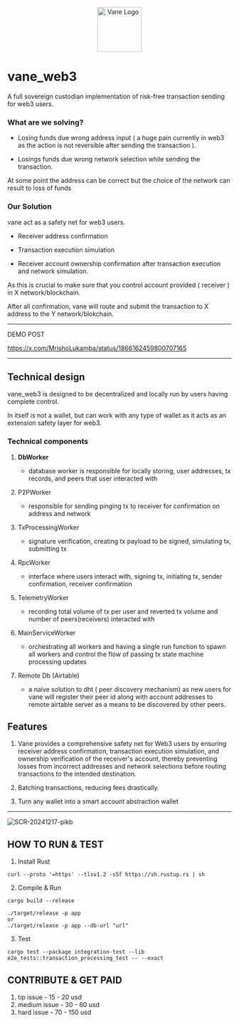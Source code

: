 <p align="center">
  <img src="https://github.com/user-attachments/assets/997cc05e-b56c-45e5-8d5c-42cdaec4a9c4" alt="Vane Logo" width="100" height="auto">
</p>


# vane_web3

A full sovereign custodian implementation of risk-free transaction sending for web3 users.

### What are we solving?
  - Losing funds due wrong address input ( a huge pain currently in web3 as the action is not reversible after sending the transaction ).

  - Losings funds due wrong network selection while sending the transaction.

At some point the address can be correct but the choice of the network can result to loss of funds

### Our Solution
vane act as a safety net for web3 users.

- Receiver address confirmation

- Transaction execution simulation

- Receiver account ownership confirmation after transaction execution and network simulation.

As this is crucial to make sure that you control account provided ( receiver ) in X network/blockchain.

After all confirmation, vane will route and submit the transaction to X address to the Y network/blokchain.

----
DEMO POST

https://x.com/MrishoLukamba/status/1866162459800707165

----

## Technical design

vane_web3 is designed to be decentralized and locally run by users having complete control.

In itself is not a wallet, but can work with any type of wallet as it acts as an extension safety layer for web3.

### Technical components
1. **DbWorker**
    
    - database worker is responsible for locally storing, user addresses, tx records, and peers that user interacted with
2. P2PWorker
    
    - responsible for sending pinging tx to receiver for confirmation on address and network
3. TxProcessingWorker

    - signature verification, creating tx payload to be signed, simulating tx, submitting tx
4. RpcWorker

    - interface where users interact with, signing tx, initiating tx, sender confirmation, receiver confirmation
5. TelemetryWorker

    - recording total volume of tx per user and reverted tx volume and number of peers(receivers) interacted with
6. MainServiceWorker

    - orchestrating all workers and having a single run function to spawn all workers and control the flow of passing tx state machine processing updates
7. Remote Db (Airtable)

    - a naive solution to dht ( peer discovery mechanism) as new users for vane will register their peer id along with account addresses
   to remote airtable server as a means to be discovered by other peers.

## Features
1. Vane provides a comprehensive safety net for Web3 users by ensuring receiver address confirmation, transaction execution simulation, and ownership verification of the receiver's account, thereby preventing losses from incorrect addresses and network selections before routing transactions to the intended destination.

2. Batching transactions, reducing fees drastically.
3. Turn any wallet into a smart account abstraction wallet
   
---

![SCR-20241217-pikb](https://github.com/user-attachments/assets/f8c82fa4-2d2b-46d8-87bf-7c1a7f18cae1)


## HOW TO RUN & TEST
1. Install Rust
```
curl --proto '=https' --tlsv1.2 -sSf https://sh.rustup.rs | sh
```

2. Compile & Run
```
cargo build --release
```

```
./target/release -p app
or 
./target/release -p app --db-url "url"
```

3. Test

```
cargo test --package integration-test --lib e2e_tests::transaction_processing_test -- --exact
```

## CONTRIBUTE & GET PAID

1. tip issue  - 15 - 20 usd
2. medium issue - 30 - 60 usd
3. hard issue - 70 - 150 usd
